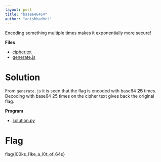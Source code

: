 ```yaml
---
layout: post
title: "base646464"
author: "anishbadhri"
---
```


Encoding something multiple times makes it exponentially more secure!

**Files**
- [cipher.txt]({{site.baseurl}}/assets/sanity-check/cipher.txt)
- [generate.js]({{site.baseurl}}/assets/sanity-check/generate.js)

# Solution

From `generate.js` it is seen that the flag is encoded with base64 **25** times. Decoding with base64 25 times on the cipher text gives back the original flag.

**Program**
- [solution.py]({{site.baseurl}}/assets/sanity-check/solution.py)

# Flag
flag{l00ks_l1ke_a_l0t_of_64s}
